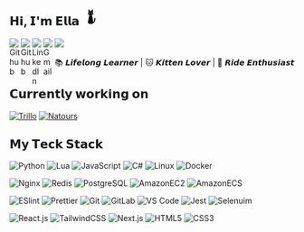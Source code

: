 ## 𝗛𝗶, 𝗜'𝗺 𝗘𝗹𝗹𝗮 <a href="https://github.com/Ella0110/"><img height="30" src="./img/blackcat.gif"></a> 

<a href="https://github.com/Ella0110/">
  <img align="left" alt="Github" width="20px" src="https://cdn.jsdelivr.net/npm/simple-icons@v3/icons/github.svg" />
</a>
<a href="mailto:ellawu010@gmail.com">
  <img align="left" alt="Github" width="20px" src="https://cdn.jsdelivr.net/npm/simple-icons@v3/icons/gmail.svg" />
</a>
<a href="https://www.linkedin.com/in/ella-chunmeiwu/">
  <img align="left" alt="LinkedIn" width="20px" src="https://cdn.jsdelivr.net/npm/simple-icons@3.12.2/icons/linkedin.svg" />
</a>
<a href="https://ella0110.github.io/">
  <img align="left" alt="Gmail" width="20px" src="https://cdn.jsdelivr.net/npm/simple-icons@3.12.2/icons/blogger.svg" />
</a>

![](https://komarev.com/ghpvc/?username=Ella0110&color=blue&style=flat-square)

📚 𝙇𝙞𝙛𝙚𝙡𝙤𝙣𝙜 𝙇𝙚𝙖𝙧𝙣𝙚𝙧 | 🐱 𝙆𝙞𝙩𝙩𝙚𝙣 𝙇𝙤𝙫𝙚𝙧 | 🚴 𝙍𝙞𝙙𝙚 𝙀𝙣𝙩𝙝𝙪𝙨𝙞𝙖𝙨𝙩 

## 𝗖𝘂𝗿𝗿𝗲𝗻𝘁𝗹𝘆 𝘄𝗼𝗿𝗸𝗶𝗻𝗴 𝗼𝗻
[![Trillo](https://svg.bookmark.style/api?url=https://github.com/Ella0110/trillo&mode=light&style=horizontal)](https://github.com/Ella0110/trillo)
[![Natours](https://svg.bookmark.style/api?url=https://ella0110.github.io/natours&mode=light&style=horizontal)](https://ella0110.github.io/natours/)

## 𝗠𝘆 𝗧𝗲𝗰𝗸 𝗦𝘁𝗮𝗰𝗸

![Python](https://img.shields.io/badge/-Python-%23E44D27?style=flat-square&logo=Python&logoColor=ffffff)
![Lua](https://img.shields.io/badge/-Lua-%231572B6?style=flat-square&logo=lua)
![JavaScript](https://img.shields.io/badge/-JavaScript-%23F7DF1C?style=flat-square&logo=javascript&logoColor=000000&labelColor=%23F7DF1C&color=%23FFCE5A)
![C#](https://img.shields.io/badge/-Csharp-%23282C34?style=flat-square&logo=sharp)
![Linux](https://img.shields.io/badge/-Linux-%23000000?style=flat-square&logo=linux)
![Docker](https://img.shields.io/badge/-Docker-007ACC?style=flat-square&logo=docker&logoColor=white)

![Nginx](https://img.shields.io/badge/-Nginx-%232c3e50?style=flat-square&logo=nginx)
![Redis](https://img.shields.io/badge/-Redis-%23282C34?style=flat-square&logo=redis)
![PostgreSQL](https://img.shields.io/badge/-PostgreSQL-%23007ACC?style=flat-square&logo=PostgreSQL&logoColor=ffffff)
![AmazonEC2](https://img.shields.io/badge/-AmazonEC2-%23000000?style=flat-square&logo=AmazonEC2)
![AmazonECS](https://img.shields.io/badge/-AmazonECS-%23000000?style=flat-square&logo=AmazonECS)

![ESlint](https://img.shields.io/badge/-ESLint-%234B32C3?style=flat-square&logo=eslint)
![Prettier](https://img.shields.io/badge/-Prettier-%23F7B93E?style=flat-square&logo=prettier&logoColor=ffffff)
![Git](https://img.shields.io/badge/-Git-%23F05032?style=flat-square&logo=git&logoColor=%23ffffff)
![GitLab](https://img.shields.io/badge/-GitLab-%23000000?style=flat-square&logo=gitlab)
![VS Code](https://img.shields.io/badge/-VSCode-%23007ACC?style=flat-square&logo=visual-studio-code)
![Jest](https://img.shields.io/badge/-Jest-%23000000?style=flat-square&logo=jest)
![Selenuim](https://img.shields.io/badge/-Selenuim-%23000000?style=flat-square&logo=selenium)

![React.js](https://img.shields.io/badge/-React.js-%23000000?style=flat-square&logo=react)
![TailwindCSS](https://img.shields.io/badge/-TailwindCSS-%23F7DF1C?style=flat-square&logo=tailwind-css)
![Next.js](https://img.shields.io/badge/-Next.js-%23000000?style=flat-square&logo=nextdotjs)
![HTML5](https://img.shields.io/badge/-HTML5-%23E44D27?style=flat-square&logo=html5&logoColor=ffffff)
![CSS3](https://img.shields.io/badge/-CSS3-%231572B6?style=flat-square&logo=css3)

<!--
**Ella0110/Ella0110** is a ✨ _special_ ✨ repository because its `README.md` (this file) appears on your GitHub profile.

Here are some ideas to get you started:

- 🔭 I’m currently working on ...
- 🌱 I’m currently learning ...
- 👯 I’m looking to collaborate on ...
- 🤔 I’m looking for help with ...
- 💬 Ask me about ...
- 📫 How to reach me: ...
- 😄 Pronouns: ...
- ⚡ Fun fact: ...
-->
